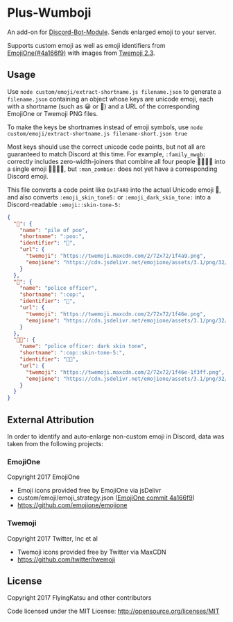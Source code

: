 # Plus-Wumboji

An add-on for [Discord-Bot-Module](https://github.com/FlyingKatsu-Discord-Bots/Discord-Bot-Module). Sends enlarged emoji to your server.

Supports custom emoji as well as emoji identifiers from [EmojiOne(#4a166f9)](https://github.com/emojione/emojione/commit/4a166f9334809b5044ecf493f7decf47d50e0a8a) with images from [Twemoji 2.3](http://twemoji.maxcdn.com/2/test/preview.html).

## Usage

Use `node custom/emoji/extract-shortname.js filename.json` to generate a `filename.json` containing an object whose keys are unicode emoji, each with a shortname (such as :grinning: or :rofl:) and a URL of the corresponding EmojiOne or Twemoji PNG files.

To make the keys be shortnames instead of emoji symbols, use `node custom/emoji/extract-shortname.js filename-short.json true`

Most keys should use the correct unicode code points, but not all are guaranteed to match Discord at this time.  For example, `:family_mwgb:` correctly includes zero-width-joiners that combine all four people 👨👩👧👦 into a single emoji 👨‍👩‍👧‍👦, but `:man_zombie:` does not yet have a corresponding Discord emoji.

This file converts a code point like `0x1F4A9` into the actual Unicode emoji 💩, and also converts `:emoji_skin_tone5:` or `:emoji_dark_skin_tone:` into a Discord-readable `:emoji::skin-tone-5:`

```json
{
  "💩": {
    "name": "pile of poo",
    "shortname": ":poo:",
    "identifier": "💩",
    "url": {
      "twemoji": "https://twemoji.maxcdn.com/2/72x72/1f4a9.png",
      "emojione": "https://cdn.jsdelivr.net/emojione/assets/3.1/png/32/1f4a9.png"
    }
  },
  "👮": {
    "name": "police officer",
    "shortname": ":cop:",
    "identifier": "👮",
    "url": {
      "twemoji": "https://twemoji.maxcdn.com/2/72x72/1f46e.png",
      "emojione": "https://cdn.jsdelivr.net/emojione/assets/3.1/png/32/1f46e.png"
    }
  },
  "👮🏿": {
    "name": "police officer: dark skin tone",
    "shortname": ":cop::skin-tone-5:",
    "identifier": "👮🏿",
    "url": {
      "twemoji": "https://twemoji.maxcdn.com/2/72x72/1f46e-1f3ff.png",
      "emojione": "https://cdn.jsdelivr.net/emojione/assets/3.1/png/32/1f46e-1f3ff.png"
    }
  }
}
```


## External Attribution

In order to identify and auto-enlarge non-custom emoji in Discord, data was taken from the following projects:

### EmojiOne

Copyright 2017 EmojiOne 
- Emoji icons provided free by EmojiOne via jsDelivr
- custom/emoji/emoji_strategy.json ([EmojiOne commit 4a166f9](https://github.com/emojione/emojione/commit/4a166f9334809b5044ecf493f7decf47d50e0a8a))
- https://github.com/emojione/emojione

### Twemoji

Copyright 2017 Twitter, Inc et al
- Twemoji icons provided free by Twitter via MaxCDN
- https://github.com/twitter/twemoji
  
## License
Copyright 2017 FlyingKatsu and other contributors

Code licensed under the MIT License: http://opensource.org/licenses/MIT
